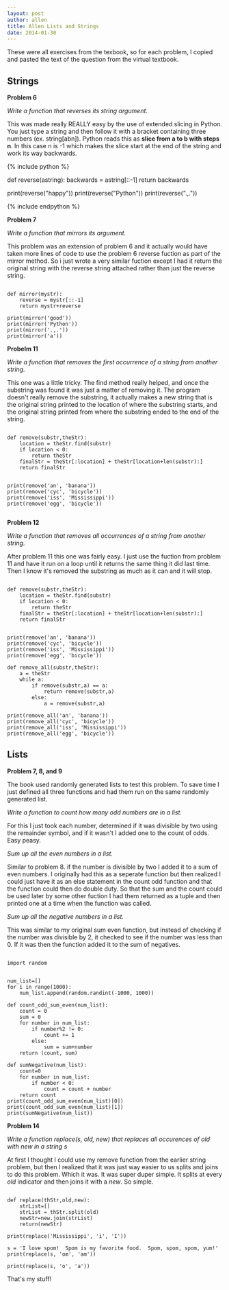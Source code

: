 ```yaml
---
layout: post
author: allen
title: Allen Lists and Strings
date: 2014-01-30
---
```


These were all exercises from the texbook, so for each problem, I copied
and pasted the text of the question from the virtual textbook. 

## Strings

**Problem 6**

*Write a function that reverses its string argument.*

This was made really REALLY easy by the use of extended slicing in Python. 
You just type a string and then follow it with a bracket containing three numbers 
(ex. string[abn]). Python reads this as **slice from a to b with steps n**. In this 
case n is -1 which makes the slice start at the end of the string and work its way
backwards.

{% include python %}

def reverse(astring):
    backwards = astring[::-1]
    return backwards

    
print(reverse("happy"))
print(reverse("Python"))
print(reverse(".,."))

{% include endpython %}

**Problem 7**

*Write a function that mirrors its argument.*

This problem was an extension of problem 6 and it actually would have taken more 
lines of code to use the problem 6 reverse fuction as part of the mirror method. 
So i just wrote a very similar fuction except I had it return the original string
with the reverse string attached rather than just the reverse string.


```

def mirror(mystr):
    reverse = mystr[::-1]
    return mystr+reverse

print(mirror('good'))
print(mirror('Python'))
print(mirror('.,.'))
print(mirror('a'))

```

**Probelm 11**

*Write a function that removes the first occurrence of a string from another string.*

This one was a little tricky. The find method really helped, and once the substring
was found it was just a matter of removing it. The program doesn't really remove
the substring, it actually makes a new string that is the original string printed
to the location of where the substring starts, and the original string printed from
where the substring ended to the end of the string.

```

def remove(substr,theStr):
    location = theStr.find(substr)
    if location < 0:
        return theStr
    finalStr = theStr[:location] + theStr[location+len(substr):]
    return finalStr


print(remove('an', 'banana'))
print(remove('cyc', 'bicycle'))
print(remove('iss', 'Mississippi'))
print(remove('egg', 'bicycle'))


```

**Problem 12**

*Write a function that removes all occurrences of a string from another string.*

After problem 11 this one was fairly easy. I just use the fuction from problem 11
and have it run on a loop until it returns the same thing it did last time. Then I
know it's removed the substring as much as it can and it will stop.

```

def remove(substr,theStr):
    location = theStr.find(substr)
    if location < 0:
        return theStr
    finalStr = theStr[:location] + theStr[location+len(substr):]
    return finalStr


print(remove('an', 'banana'))
print(remove('cyc', 'bicycle'))
print(remove('iss', 'Mississippi'))
print(remove('egg', 'bicycle'))

def remove_all(substr,theStr):
    a = theStr
    while a:
        if remove(substr,a) == a:
            return remove(substr,a)
        else:
            a = remove(substr,a)

print(remove_all('an', 'banana'))
print(remove_all('cyc', 'bicycle'))
print(remove_all('iss', 'Mississippi'))
print(remove_all('egg', 'bicycle'))

```

## Lists

**Problem 7, 8, and 9**

The book used randomly generated lists to test this problem. To save time I just 
defined all three functions and had them run on the same randomly generated list.

*Write a function to count how many odd numbers are in a list.*

For this I just took each number, determined if it was divisible by two using the 
remainder symbol, and if it wasn't I added one to the count of odds. Easy peasy.

*Sum up all the even numbers in a list.*

Similar to problem 8. if the number is divisible by two I added it to a sum of
even numbers. I originally had this as a seperate function but then realized I
could just have it as an else statement in the count odd function and that the
function could then do double duty. So that the sum and the count could be used
later by some other fuction I had them returned as a tuple and then printed one
at a time when the function was called.

*Sum up all the negative numbers in a list.*

This was similar to my original sum even function, but instead of checking if the
number was divisible by 2, it checked to see if the number was less than 0. If it 
was then the function added it to the sum of negatives.

```

import random


num_list=[]
for i in range(1000):
    num_list.append(random.randint(-1000, 1000))
    
def count_odd_sum_even(num_list):
    count = 0
    sum = 0
    for number in num_list:
        if number%2 != 0:
            count += 1
        else:
            sum = sum+number
    return (count, sum)

def sumNegative(num_list):
    count=0
    for number in num_list:
        if number < 0:
            count = count + number
    return count
print(count_odd_sum_even(num_list)[0])
print(count_odd_sum_even(num_list)[1])
print(sumNegative(num_list))

```

**Problem 14**

*Write a function replace(s, old, new) that replaces all occurences of old with new in a string s*

At first I thought I could use my remove function from the earlier string problem,
but then I realized that it was just way easier to us splits and joins to do this
problem. Which it was. It was super duper simple. It splits at every *old* indicator
and then joins it with a *new*. So simple. 

```

def replace(thStr,old,new):
    strList=[]
    strList = thStr.split(old)
    newStr=new.join(strList)
    return(newStr)

print(replace('Mississippi', 'i', 'I'))

s = 'I love spom!  Spom is my favorite food.  Spom, spom, spom, yum!'
print(replace(s, 'om', 'am'))

print(replace(s, 'o', 'a'))

```


That's my stuff!

